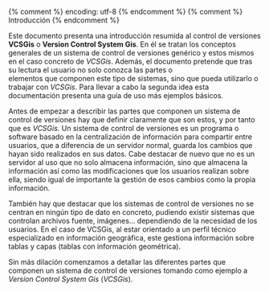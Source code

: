 {% comment %} encoding: utf-8 {% endcomment %}
{% comment %} Introducción {% endcomment %} 

Este documento presenta una introducción resumida al control de versiones **VCSGis** 
o **Version Control System Gis**. En él se tratan los conceptos generales de un 
sistema de control de versiones genérico y estos mismos en el caso concreto de *VCSGis*. 
Además, el documento pretende que tras su lectura el usuario no solo conozca las partes o  
elementos que componen este tipo de sistemas, sino que pueda utilizarlo o trabajar 
con *VCSGis*. Para llevar a cabo la segunda idea esta documentación presenta  una guía 
de uso más ejemplos básicos.

Antes de empezar a describir las partes que componen un sistema de control de versiones 
hay que definir claramente que son estos, y por tanto que es *VCSGis*. Un sistema de 
control de versiones es un programa o software basado en la centralización de información 
para compartir entre usuarios, que a diferencia de un servidor normal, guarda los cambios 
que hayan sido realizados en sus datos. Cabe destacar de nuevo que no es un servidor 
al uso que no solo almacena información, sino que almacena la información así como 
las modificaciones que los usuarios realizan sobre ella, siendo igual de importante la 
gestión de esos cambios como la propia información.

También hay que destacar que los sistemas de control de versiones no se centran en ningún 
tipo de dato en concreto, pudiendo existir sistemas que controlan archivos fuente, 
imágenes… dependiendo de la necesidad de los usuarios. En el caso de VCSGis, al estar 
orientado a un perfil técnico especializado en información geográfica, este gestiona 
información sobre tablas y capas (tablas con información geométrica). 

Sin más dilación comenzamos a detallar las diferentes partes que componen un
sistema de control de versiones tomando como ejemplo a *Version Control System Gis* (*VCSGis*).



